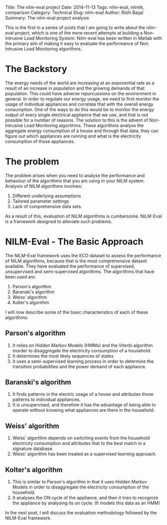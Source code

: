 Title: The nilm-eval project
Date: 2014-11-13
Tags: nilm-eval, nilmtk, comparison
Category: Technical
Slug: nilm-eval
Author: Rishi Baijal
Summary: The nilm-eval project analysis

This is the first in a series of posts that I am going to write about the nilm-eval project, which is one of the more recent attempts at building a Non-Intrusive Load Monitoring System. Nilm-eval has been written in Matlab with the primary aim of making it easy to evaluate the performance of Non Intrusive Load Monitoring algorithms. 

The Backstory
==========

The energy needs of the world are increasing at an exponential rate as a result of an increase in population and the growing demands of that population. This could have adverse repurcussions on the environment in general. In order to regulate our energy usage, we need to first monitor the usage of individual appliances and correlate that with the overall energy consumption. One of the ways to do this would be to monitor the energy output of every single electrical appliance that we use, and that is not possible for a number of reasons. The solution to this is the advent of Non-Intrusive Load Monitoring algorithms. These algorithms analyse the aggregate energy consumption of a house and through that data, they can figure out which appliances are running and what is the electricity consumption of those appliances.

The problem
==========

The problem arises when you need to analyse the performance and behaviour of the algorithms that you are using in your NILM system. Analysis of NILM algorithms involves:

1. Different underlying assumptions
2. Tailored parameter settings
3. Lack of comprehensive data sets.

As a result of this, evaluation of NILM algorithms is cumbersome. NILM-Eval is a framework designed to alleviate such problems.

NILM-Eval - The Basic Approach
==============================

The NILM-Eval framework uses the ECO dataset to assess the performance of NILM algorithms, because that is the most comprehensive dataset available. They have evaluated the performance of supervised, unsupervised and semi-supervised algorithms. The algorithms that have been used are:

1. Parson's algorithm
2. Baranski's algorithm
3. Weiss' algorithm
4. Kolter's algorithm

I will now describe some of the basic characteristics of each of these algorithms:

Parson's algorithm
------------------

1. It relies on Hidden Markov Models (HMMs) and the Viterbi algorithm inorder to disaggregate the electricity consumption of a household.
2. It determines the most likely sequences of states 
3. It uses a semi-supervised learning process in order to determine the transition probabilities and the power demand of each appliance. 

Baranski's algorithm
-------------------

1. It finds patterns in the electric usage of a house and attributes those patterns to individual appliances.
2. It is unsupervised, and therefore it has the advantage of being able to operate without knowing what appliances are there in the household.

Weiss' algorithm
----------------

1. Weiss' algortihm depends on switching events from the household electricity consumption and attributes that to the best match in a signature database.
2. Weiss' algorithm has been treated as a supervised learning approach.

Kolter's algorithm
------------------

1. This is similar to Parson's algorithm in that it uses Hidden Markov Models in order to disaggregate the electricity consumption of the household.
2. It analyses the ON cycle of the appliance, and then it tries to recognize the appliance by analysing its on cycle. (It models this data as an HMM)

In the next post, I will discuss the evaluation methodology followed by the NILM-Eval framework. 
